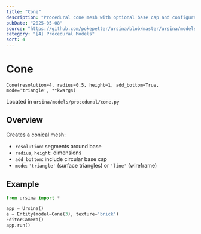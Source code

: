 ```yaml
---
title: "Cone"
description: "Procedural cone mesh with optional base cap and configurable resolution."
pubDate: "2025-05-08"
source: "https://github.com/pokepetter/ursina/blob/master/ursina/models/procedural/cone.py"
category: "[4] Procedural Models"
sort: 4
---
```


# Cone

`Cone(resolution=4, radius=0.5, height=1, add_bottom=True, mode='triangle', **kwargs)`

Located in `ursina/models/procedural/cone.py`

## Overview

Creates a conical mesh:

- `resolution`: segments around base  
- `radius`, `height`: dimensions  
- `add_bottom`: include circular base cap  
- `mode`: `'triangle'` (surface triangles) or `'line'` (wireframe)  

## Example

```python
from ursina import *

app = Ursina()
e = Entity(model=Cone(3), texture='brick')
EditorCamera()
app.run()
